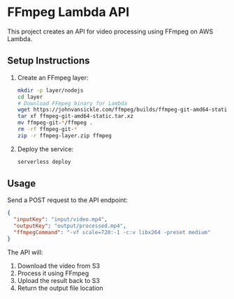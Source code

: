 # FFmpeg Lambda API

This project creates an API for video processing using FFmpeg on AWS Lambda.

## Setup Instructions

1. Create an FFmpeg layer:
   ```bash
   mkdir -p layer/nodejs
   cd layer
   # Download FFmpeg binary for Lambda
   wget https://johnvansickle.com/ffmpeg/builds/ffmpeg-git-amd64-static.tar.xz
   tar xf ffmpeg-git-amd64-static.tar.xz
   mv ffmpeg-git-*/ffmpeg .
   rm -rf ffmpeg-git-*
   zip -r ffmpeg-layer.zip ffmpeg
   ```

2. Deploy the service:
   ```bash
   serverless deploy
   ```

## Usage

Send a POST request to the API endpoint:

```json
{
  "inputKey": "input/video.mp4",
  "outputKey": "output/processed.mp4",
  "ffmpegCommand": "-vf scale=720:-1 -c:v libx264 -preset medium"
}
```

The API will:
1. Download the video from S3
2. Process it using FFmpeg
3. Upload the result back to S3
4. Return the output file location
